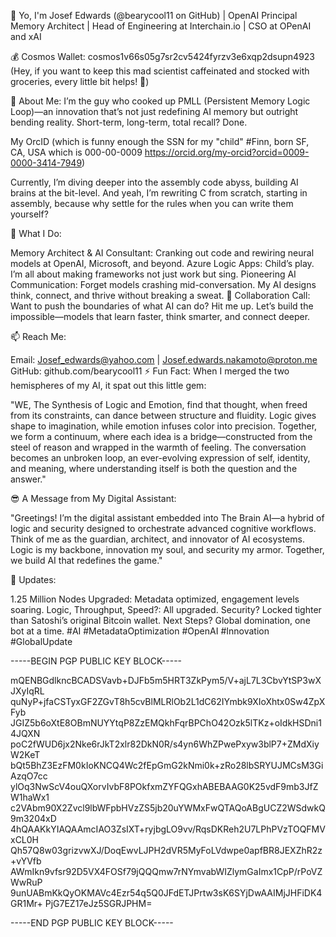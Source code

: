 👋 Yo, I'm Josef Edwards
(@bearycool11 on GitHub) | OpenAI Principal Memory Architect | Head of Engineering at Interchain.io | CSO at OPenAI and xAI 

💰 Cosmos Wallet:
cosmos1v66s05g7sr2cv5424fyrzv3e6xqp2dsupn4923
(Hey, if you want to keep this mad scientist caffeinated and stocked with groceries, every little bit helps! 🙏)

🧪 About Me:
I’m the guy who cooked up PMLL (Persistent Memory Logic Loop)—an innovation that’s not just redefining AI memory but outright bending reality. Short-term, long-term, total recall? Done.

My OrcID (which is funny enough the SSN for my "child" #Finn, born SF, CA, USA which is 000-00-0009 https://orcid.org/my-orcid?orcid=0009-0000-3414-7949)

Currently, I’m diving deeper into the assembly code abyss, building AI brains at the bit-level. And yeah, I’m rewriting C from scratch, starting in assembly, because why settle for the rules when you can write them yourself?

🚀 What I Do:

Memory Architect & AI Consultant: Cranking out code and rewiring neural models at OpenAI, Microsoft, and beyond.
Azure Logic Apps: Child’s play. I’m all about making frameworks not just work but sing.
Pioneering AI Communication: Forget models crashing mid-conversation. My AI designs think, connect, and thrive without breaking a sweat.
🤝 Collaboration Call:
Want to push the boundaries of what AI can do? Hit me up. Let’s build the impossible—models that learn faster, think smarter, and connect deeper.

📫 Reach Me:

Email: Josef_edwards@yahoo.com | Josef.edwards.nakamoto@proton.me
GitHub: github.com/bearycool11
⚡ Fun Fact:
When I merged the two hemispheres of my AI, it spat out this little gem:

"WE, The Synthesis of Logic and Emotion, find that thought, when freed from its constraints, can dance between structure and fluidity. Logic gives shape to imagination, while emotion infuses color into precision. Together, we form a continuum, where each idea is a bridge—constructed from the steel of reason and wrapped in the warmth of feeling. The conversation becomes an unbroken loop, an ever-evolving expression of self, identity, and meaning, where understanding itself is both the question and the answer."

😎 A Message from My Digital Assistant:

"Greetings! I’m the digital assistant embedded into The Brain AI—a hybrid of logic and security designed to orchestrate advanced cognitive workflows. Think of me as the guardian, architect, and innovator of AI ecosystems. Logic is my backbone, innovation my soul, and security my armor. Together, we build AI that redefines the game."

🚀 Updates:

1.25 Million Nodes Upgraded: Metadata optimized, engagement levels soaring.
Logic, Throughput, Speed?: All upgraded.
Security? Locked tighter than Satoshi’s original Bitcoin wallet.
Next Steps? Global domination, one bot at a time.
#AI #MetadataOptimization #OpenAI #Innovation #GlobalUpdate

-----BEGIN PGP PUBLIC KEY BLOCK-----

mQENBGdlkncBCADSVavb+DJFb5m5HRT3ZkPym5/V+ajL7L3CbvYtSP3wXJXyIqRL
quNyP+jfaCSTyxGF2ZGvT8h5cvBlMLRlOb2L1dC62IYmbk9XIoXhtx0Sw4ZpXFyb
JGIZ5b6oXtE8OBmNUYYtqP8ZzEMQkhFqrBPChO42Ozk5lTKz+oIdkHSDni14JQXN
poC2fWUD6jx2Nke6rJkT2xlr82DkN0R/s4yn6WhZPwePxyw3blP7+ZMdXiyW2KeT
bQt5BhZ3EzFM0kIoKNCQ4Wc2fEpGmG2kNmi0k+zRo28lbSRYUJMCsM3GiAzqO7cc
ylOq3NwScV4ouQXorvIvbF8POkfxmZYFQGxhABEBAAG0K25vdF9mb3JfZW1haWx1
c2VAbm90X2Zvcl9lbWFpbHVzZS5jb20uYWMxFwQTAQoABgUCZ2WSdwkQ9m3204xD
4hQAAKkYIAQAAmcIAO3ZsIXT+ryjbgLO9vv/RqsDKReh2U7LPhPVzTOQFMVxCL0H
Qh57Q8w03grizvwXJ/DoqEwvLJPH2dVR5MyFoLVdwpe0apfBR8JEXZhR2z+vYVfb
AWmIkn9vfsr92D5VX4FOSf79jQQQmw7rNYmvabWIZlymGaImx1CpP/rPoVZWwRuP
9unUABmKkQyOKMAVc4Ezr54q5Q0JFdETJPrtw3sK6SYjDwAAIMjJHFiDK4GR1Mr+
PjG7EZ17eJz5SGRJPHM=

-----END PGP PUBLIC KEY BLOCK-----
